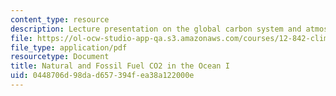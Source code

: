 ```yaml
---
content_type: resource
description: Lecture presentation on the global carbon system and atmospheric chemistry.
file: https://ol-ocw-studio-app-qa.s3.amazonaws.com/courses/12-842-climate-physics-and-chemistry-fall-2008/0448706d98dad657394fea38a122000e_part4_lec1.pdf
file_type: application/pdf
resourcetype: Document
title: Natural and Fossil Fuel CO2 in the Ocean I
uid: 0448706d-98da-d657-394f-ea38a122000e
---
```

